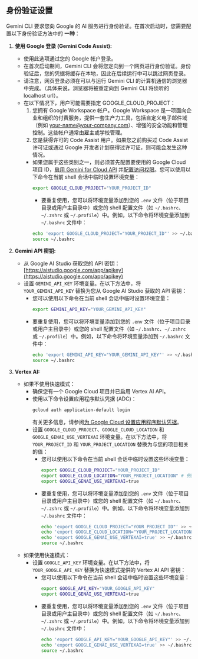 ## 身份验证设置

Gemini CLI 要求您向 Google 的 AI
服务进行身份验证。在首次启动时，您需要配置以下身份验证方法中的 **一种**：

1. **使用 Google 登录 (Gemini Code Assist):**

   - 使用此选项通过您的 Google 帐户登录。
   - 在首次启动期间，Gemini CLI
     会将您定向到一个网页进行身份验证。身份验证后，您的凭据将缓存在本地，因此在后续运行中可以跳过网页登录。
   - 请注意，网页登录必须在可以与运行 Gemini CLI
     的计算机通信的浏览器中完成。（具体来说，浏览器将被重定向到 Gemini CLI
     将侦听的 localhost url）。
   - <a id="workspace-gca">在以下情况下，用户可能需要指定
     GOOGLE_CLOUD_PROJECT：</a>
     1. 您拥有 Google Workspace 帐户。Google Workspace
        是一项面向企业和组织的付费服务，提供一套生产力工具，包括自定义电子邮件域（例如
        your-name@your-company.com）、增强的安全功能和管理控制。这些帐户通常由雇主或学校管理。
     2. 您是获得许可的 Code Assist 用户。如果您之前购买过 Code Assist
        许可证或通过 Google 开发者计划获得过许可证，则可能会发生这种情况。
     - 如果您属于这些类别之一，则必须首先配置要使用的 Google Cloud 项目
       ID，[启用 Gemini for Cloud API](https://cloud.google.com/gemini/docs/discover/set-up-gemini#enable-api)
       并[配置访问权限](https://cloud.google.com/gemini/docs/discover/set-up-gemini#grant-iam)。您可以使用以下命令在当前
       shell 会话中临时设置环境变量：
       ```bash
       export GOOGLE_CLOUD_PROJECT="YOUR_PROJECT_ID"
       ```
       - 要重复使用，您可以将环境变量添加到您的 `.env`
         文件（位于项目目录或用户主目录中）或您的 shell 配置文件（如
         `~/.bashrc`、`~/.zshrc` 或
         `~/.profile`）中。例如，以下命令将环境变量添加到 `~/.bashrc` 文件中：
       ```bash
       echo 'export GOOGLE_CLOUD_PROJECT="YOUR_PROJECT_ID"' >> ~/.bashrc
       source ~/.bashrc
       ```

2. **<a id="gemini-api-key"></a>Gemini API 密钥:**

   - 从 Google AI Studio 获取您的 API
     密钥：[https://aistudio.google.com/app/apikey](https://aistudio.google.com/app/apikey)
   - 设置 `GEMINI_API_KEY` 环境变量。在以下方法中，将 `YOUR_GEMINI_API_KEY`
     替换为您从 Google AI Studio 获取的 API 密钥：
     - 您可以使用以下命令在当前 shell 会话中临时设置环境变量：
       ```bash
       export GEMINI_API_KEY="YOUR_GEMINI_API_KEY"
       ```
     - 要重复使用，您可以将环境变量添加到您的 `.env`
       文件（位于项目目录或用户主目录中）或您的 shell 配置文件（如
       `~/.bashrc`、`~/.zshrc` 或
       `~/.profile`）中。例如，以下命令将环境变量添加到 `~/.bashrc` 文件中：
       ```bash
       echo 'export GEMINI_API_KEY="YOUR_GEMINI_API_KEY"' >> ~/.bashrc
       source ~/.bashrc
       ```

3. **Vertex AI:**
   - 如果不使用快速模式：
     - 确保您有一个 Google Cloud 项目并已启用 Vertex AI API。
     - 使用以下命令设置应用程序默认凭据 (ADC)：
       ```bash
       gcloud auth application-default login
       ```
       有关更多信息，请参阅[为 Google Cloud 设置应用程序默认凭据](https://cloud.google.com/docs/authentication/provide-credentials-adc)。
     - 设置 `GOOGLE_CLOUD_PROJECT`、`GOOGLE_CLOUD_LOCATION` 和
       `GOOGLE_GENAI_USE_VERTEXAI` 环境变量。在以下方法中，将 `YOUR_PROJECT_ID`
       和 `YOUR_PROJECT_LOCATION` 替换为与您的项目相关的值：
       - 您可以使用以下命令在当前 shell 会话中临时设置这些环境变量：
         ```bash
         export GOOGLE_CLOUD_PROJECT="YOUR_PROJECT_ID"
         export GOOGLE_CLOUD_LOCATION="YOUR_PROJECT_LOCATION" # 例如 us-central1
         export GOOGLE_GENAI_USE_VERTEXAI=true
         ```
       - 要重复使用，您可以将环境变量添加到您的 `.env`
         文件（位于项目目录或用户主目录中）或您的 shell 配置文件（如
         `~/.bashrc`、`~/.zshrc` 或
         `~/.profile`）中。例如，以下命令将环境变量添加到 `~/.bashrc` 文件中：
         ```bash
         echo 'export GOOGLE_CLOUD_PROJECT="YOUR_PROJECT_ID"' >> ~/.bashrc
         echo 'export GOOGLE_CLOUD_LOCATION="YOUR_PROJECT_LOCATION"' >> ~/.bashrc
         echo 'export GOOGLE_GENAI_USE_VERTEXAI=true' >> ~/.bashrc
         source ~/.bashrc
         ```
   - 如果使用快速模式：
     - 设置 `GOOGLE_API_KEY` 环境变量。在以下方法中，将 `YOUR_GOOGLE_API_KEY`
       替换为快速模式提供的 Vertex AI API 密钥：
       - 您可以使用以下命令在当前 shell 会话中临时设置这些环境变量：
         ```bash
         export GOOGLE_API_KEY="YOUR_GOOGLE_API_KEY"
         export GOOGLE_GENAI_USE_VERTEXAI=true
         ```
       - 要重复使用，您可以将环境变量添加到您的 `.env`
         文件（位于项目目录或用户主目录中）或您的 shell 配置文件（如
         `~/.bashrc`、`~/.zshrc` 或
         `~/.profile`）中。例如，以下命令将环境变量添加到 `~/.bashrc` 文件中：
         ```bash
         echo 'export GOOGLE_API_KEY="YOUR_GOOGLE_API_KEY"' >> ~/.bashrc
         echo 'export GOOGLE_GENAI_USE_VERTEXAI=true' >> ~/.bashrc
         source ~/.bashrc
         ```
